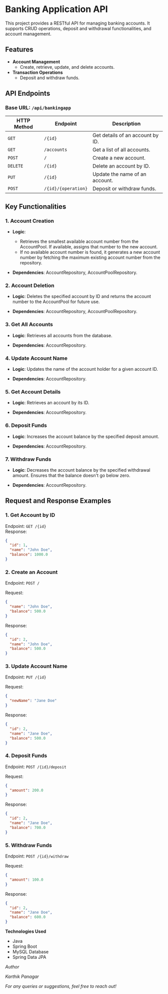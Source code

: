 # Banking Application API

This project provides a RESTful API for managing banking accounts. 
It supports CRUD operations, deposit and withdrawal functionalities, and account management.

## Features

- **Account Management**
    - Create, retrieve, update, and delete accounts.
- **Transaction Operations**
    - Deposit and withdraw funds.
 
## API Endpoints

### **Base URL:** `/api/bankingapp`

| HTTP Method | Endpoint            | Description                      |
| ----------- | ------------------- | -------------------------------- |
| `GET`       | `/{id}`             | Get details of an account by ID. |
| `GET`       | `/accounts`         | Get a list of all accounts.      |
| `POST`      | `/`                 | Create a new account.            |
| `DELETE`    | `/{id}`             | Delete an account by ID.         |
| `PUT`       | `/{id}`             | Update the name of an account.   |
| `POST`      | `/{id}/{operation}` | Deposit or withdraw funds.       |

## Key Functionalities

### 1. Account Creation
- **Logic**:
    - Retrieves the smallest available account number from the AccountPool. If available, assigns that number to the new account.
    - If no available account number is found, it generates a new account number by fetching the maximum existing account number from the repository.

- **Dependencies**: AccountRepository, AccountPoolRepository.

### 2.  Account Deletion
- **Logic**: Deletes the specified account by ID and returns the account number to the AccountPool for future use.

- **Dependencies**: AccountRepository, AccountPoolRepository.

### 3. Get All Accounts
- **Logic**: Retrieves all accounts from the database.

- **Dependencies**: AccountRepository.

### 4. Update Account Name
- **Logic**: Updates the name of the account holder for a given account ID.

- **Dependencies**: AccountRepository.

### 5. Get Account Details
- **Logic**: Retrieves an account by its ID.

- **Dependencies**: AccountRepository.

### 6. Deposit Funds
- **Logic**: Increases the account balance by the specified deposit amount.

- **Dependencies**: AccountRepository.

### 7. Withdraw Funds
- **Logic**: Decreases the account balance by the specified withdrawal amount. Ensures that the balance doesn't go below zero.

- **Dependencies**: AccountRepository.

## Request and Response Examples

### 1. Get Account by ID

Endpoint: `GET /{id}`  
Response:

```json
{
  "id": 1,
  "name": "John Doe",
  "balance": 1000.0
}
```
### 2. Create an Account
Endpoint: `POST /`

Request:

```json
{
  "name": "John Doe",
  "balance": 500.0
}
```
Response:

```json
{
  "id": 2,
  "name": "John Doe",
  "balance": 500.0
}
```
### 3. Update Account Name
Endpoint: `PUT /{id}`

Request:

```json
{
  "newName": "Jane Doe"
}
```
Response:

```json
{
  "id": 2,
  "name": "Jane Doe",
  "balance": 500.0
}
```
### 4. Deposit Funds
Endpoint: `POST /{id}/deposit`

Request:

```json
{
  "amount": 200.0
}
```
Response:

```json
{
  "id": 2,
  "name": "Jane Doe",
  "balance": 700.0
}
```
### 5. Withdraw Funds
Endpoint: `POST /{id}/withdraw`

Request:

```json
{
  "amount": 100.0
}
```
Response:

```json
{
  "id": 2,
  "name": "Jane Doe",
  "balance": 600.0
}
```

**Technologies Used**
- Java
- Spring Boot
- MySQL Database
- Spring Data JPA

_Author_

_Karthik Panagar_

_For any queries or suggestions, feel free to reach out!_

